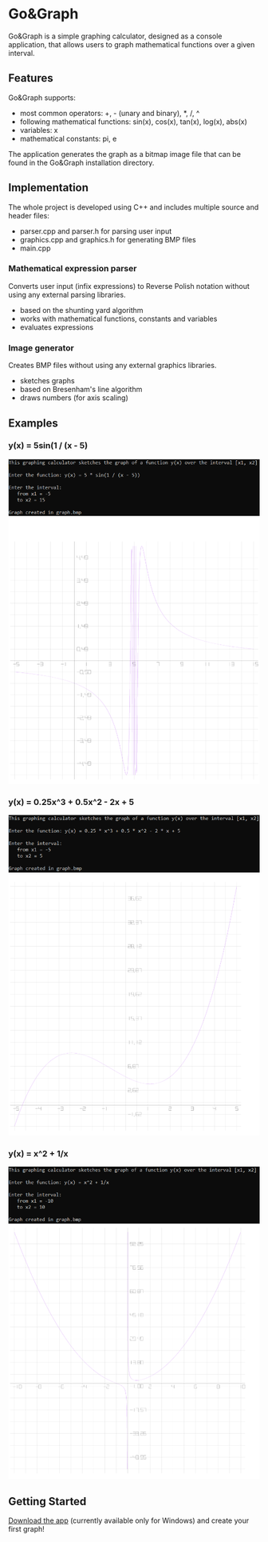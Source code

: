 # Go&Graph
Go&Graph is a simple graphing calculator, designed as a console application, that allows users to graph mathematical functions over a given interval.

## Features
Go&Graph supports:
* most common operators: +, - (unary and binary), *, /, ^
* following mathematical functions: sin(x), cos(x), tan(x), log(x), abs(x)
* variables: x
* mathematical constants: pi, e

The application generates the graph as a bitmap image file that can be found in the Go&Graph installation directory.

## Implementation
The whole project is developed using C++ and includes multiple source and header files:
* parser.cpp and parser.h for parsing user input
* graphics.cpp and graphics.h for generating BMP files
* main.cpp

### Mathematical expression parser
Converts user input (infix expressions) to Reverse Polish notation without using any external parsing libraries.
* based on the shunting yard algorithm
* works with mathematical functions, constants and variables
* evaluates expressions

### Image generator
Creates BMP files without using any external graphics libraries.
* sketches graphs
* based on Bresenham's line algorithm
* draws numbers (for axis scaling)

## Examples
### y(x) = 5sin(1 / (x - 5)
![](https://github.com/dkm5000/GoAndGraph/blob/main/doc/examples/console_app_example1.png)
![](https://github.com/dkm5000/GoAndGraph/blob/main/doc/examples/graph_example1.png)
### y(x) = 0.25x^3 + 0.5x^2 - 2x + 5
![](https://github.com/dkm5000/GoAndGraph/blob/main/doc/examples/console_app_example2.png)
![](https://github.com/dkm5000/GoAndGraph/blob/main/doc/examples/graph_example2.png)
### y(x) = x^2 + 1/x
![](https://github.com/dkm5000/GoAndGraph/blob/main/doc/examples/console_app_example3.png)
![](https://github.com/dkm5000/GoAndGraph/blob/main/doc/examples/graph_example3.png)

## Getting Started
[Download the app](https://github.com/dkm5000/GoAndGraph/releases/tag/v1.0) (currently available only for Windows) and create your first graph!

